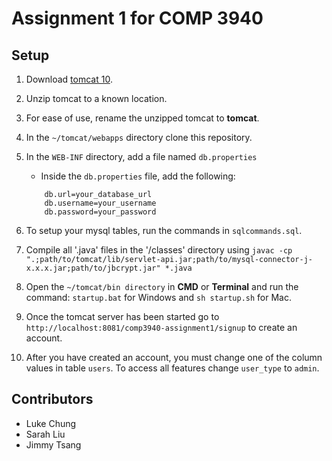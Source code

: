 # Assignment 1 for COMP 3940

## Setup

1. Download [tomcat 10](https://tomcat.apache.org/download-10.cgi).

2. Unzip tomcat to a known location.

3. For ease of use, rename the unzipped tomcat to **tomcat**.

4. In the `~/tomcat/webapps` directory clone this repository.

5. In the `WEB-INF` directory, add a file named `db.properties`

   - Inside the `db.properties` file, add the following:

   ```
       db.url=your_database_url
       db.username=your_username
       db.password=your_password
   ```

6. To setup your mysql tables, run the commands in `sqlcommands.sql`.

7. Compile all '.java' files in the '/classes' directory using `javac -cp ".;path/to/tomcat/lib/servlet-api.jar;path/to/mysql-connector-j-x.x.x.jar;path/to/jbcrypt.jar" *.java`

8. Open the `~/tomcat/bin directory` in **CMD** or **Terminal** and run the command: `startup.bat` for Windows and `sh startup.sh` for Mac.

9. Once the tomcat server has been started go to `http://localhost:8081/comp3940-assignment1/signup` to create an account.

10. After you have created an account, you must change one of the column values in table `users`. To access all features change `user_type` to `admin`. 

## Contributors

- Luke Chung
- Sarah Liu
- Jimmy Tsang
